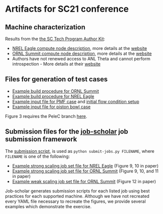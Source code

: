 # Artifacts for SC21 conference

## Machine characterization

Results from the [the SC Tech Program Author Kit](https://github.com/SC-Tech-Program/Author-Kit):

- [NREL Eagle compute node description](eagle-system.txt), more details at the [website](https://www.nrel.gov/hpc/eagle-system-configuration.html)
- [ORNL Summit compute node description](summit-system.txt), more details at the [website](https://docs.olcf.ornl.gov/systems/summit_user_guide.html#summit-documentation-resources)
- Authors have not renewed access to ANL Theta and cannot perform introspection - More details at their [website](https://www.alcf.anl.gov/support-center/theta/theta-thetagpu-overview)

## Files for generation of test cases

- [Example build procedure for ORNL Summit](summit-build-pelec.sh)
- [Example build procedure for NREL Eagle](eagle-build-pelec.sh)
- [Example input file for PMF case](inputs_ex) and [initial flow condition setup](PMF_CH4_1bar_300K_DRM_MixAvg.dat)
- [Example input file for piston bowl case](inputs_ex_pb)

Figure 3 requires the PeleC branch [here](https://github.com/AMReX-Combustion/PeleC/tree/jrood/cuda_acc).

## Submission files for the [job-scholar](../job-scholar) job submission framework

The [submission script](submit-jobs.py), is used as `python submit-jobs.py FILENAME`, where `FILENAME` is one of the following: 

- [Example strong scaling job set file for NREL Eagle](strong-scaling-eagle.yaml) (Figure 9, 10 in paper)
- [Example strong scaling job set file for ORNL Summit](strong-scaling-summit.yaml) (Figure 9, 10, and 11 in paper)
- [Example weak scaling job set file for ORNL Summit](weak-scaling-summit.yaml) (Figure 12 in paper)

Job-scholar generates submission scripts for each listed job using best practices for each supported machine. Although we have not recreated every YAML file necessary to recreate the figures, we provide several examples which demonstrate the exercise.


